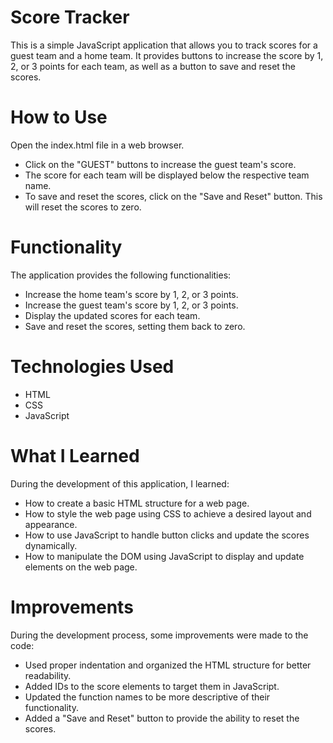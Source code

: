 # Score Tracker
This is a simple JavaScript application that allows you to track scores for a guest team and a home team. It provides buttons to increase the score by 1, 2, or 3 points for each team, as well as a button to save and reset the scores.

# How to Use
Open the index.html file in a web browser.

- Click on the "GUEST" buttons to increase the guest team's score.
- The score for each team will be displayed below the respective team name.
- To save and reset the scores, click on the "Save and Reset" button. This will reset the scores to zero.

# Functionality
The application provides the following functionalities:

- Increase the home team's score by 1, 2, or 3 points.
- Increase the guest team's score by 1, 2, or 3 points.
- Display the updated scores for each team.
- Save and reset the scores, setting them back to zero.

# Technologies Used
- HTML
- CSS
- JavaScript

# What I Learned
During the development of this application, I learned:

- How to create a basic HTML structure for a web page.
- How to style the web page using CSS to achieve a desired layout and appearance.
- How to use JavaScript to handle button clicks and update the scores dynamically.
- How to manipulate the DOM using JavaScript to display and update elements on the web page.

# Improvements
During the development process, some improvements were made to the code:

- Used proper indentation and organized the HTML structure for better readability.
- Added IDs to the score elements to target them in JavaScript.
- Updated the function names to be more descriptive of their functionality.
- Added a "Save and Reset" button to provide the ability to reset the scores.
